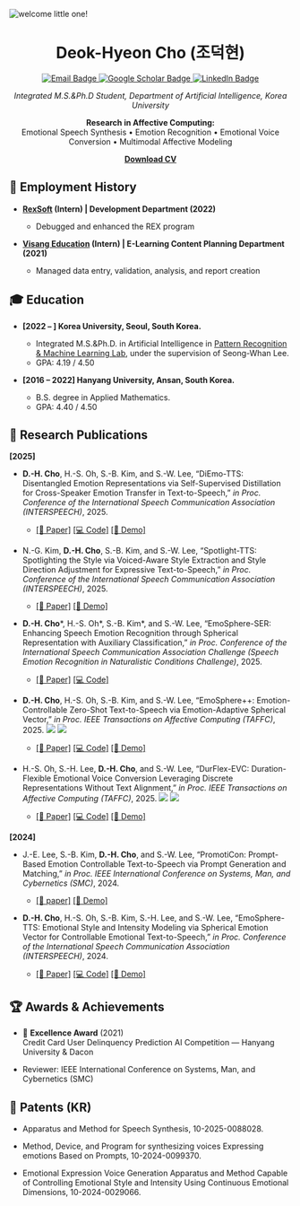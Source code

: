 
![welcome little one!](https://github.com/user-attachments/assets/290ce339-84ca-4028-b82c-0929853f590a)

<h1 align="center">Deok-Hyeon Cho (조덕현) </h1>

<p align="center">
  <a href="mailto:dh_cho@korea.ac.kr">
    <img src="https://img.shields.io/badge/Email-dh_cho%40korea.ac.kr-blue?style=flat&logo=gmail" alt="Email Badge"/>
  </a>
  <a href="https://scholar.google.co.kr/citations?user=cynqcHwAAAAJ&hl=ko">
    <img src="https://img.shields.io/badge/Google%20Scholar-Profile-orange?style=flat&logo=google-scholar" alt="Google Scholar Badge"/>
  </a>
  <a href="https://www.linkedin.com/in/deokhyeon-cho-7b5222204">
    <img
      src="https://img.shields.io/badge/LinkedIn-Deok–Hyeon%20Cho-0077B5?style=flat&logo=linkedin&logoColor=white"
      alt="LinkedIn Badge"
    />
  </a>
</p>

<p align="center"><em>Integrated M.S.&amp;Ph.D Student, Department of Artificial Intelligence, Korea University</em></p>

<p align="center">
  <strong>Research in Affective Computing:</strong><br/>
  Emotional Speech Synthesis • Emotion Recognition • Emotional Voice Conversion • Multimodal Affective Modeling
</p>

<p align="center">
  <a href="https://github.com/user-attachments/files/20328954/250520_CV.pdf"
     target="_blank" rel="noopener">
    <strong>Download CV</strong>
  </a>
</p>

## 💼 Employment History

- **[RexSoft](https://rexsoft.org/) (Intern) | Development Department (2022)**  
   - Debugged and enhanced the REX program


- **[Visang Education](https://www.visang.com/pageLoad?page_id=/en/main) (Intern) | E-Learning Content Planning Department (2021)**  
   - Managed data entry, validation, analysis, and report creation


## 🎓 Education

- **[2022 – ] Korea University, Seoul, South Korea.**
  - Integrated M.S.&Ph.D. in Artificial Intelligence in [Pattern Recognition & Machine Learning Lab](http://ibi.korea.ac.kr/sub2_1.php?code=LSW), under the supervision of Seong-Whan Lee.
  - GPA: 4.19 / 4.50
  
- **[2016 – 2022] Hanyang University, Ansan, South Korea.**
  - B.S. degree in Applied Mathematics.
  - GPA: 4.40 / 4.50

## 📑 Research Publications


**[2025]**
- **D.-H. Cho**, H.-S. Oh, S.-B. Kim, and S.-W. Lee, “DiEmo-TTS: Disentangled Emotion Representations via Self-Supervised Distillation for Cross-Speaker Emotion Transfer in Text-to-Speech,” *in Proc. Conference of the International Speech Communication Association (INTERSPEECH)*, 2025.
   - [[📄 Paper]](https://arxiv.org/abs/2505.19687) [[💻 Code]](https://github.com/Choddeok/DiEmoTTS) [[🎤 Demo]](https://choddeok.github.io/DiEmo-TTS-Demo/)

- N.-G. Kim, **D.-H. Cho**, S.-B. Kim, and S.-W. Lee, “Spotlight-TTS: Spotlighting the Style via Voiced-Aware Style Extraction and Style Direction Adjustment for Expressive Text-to-Speech,” *in Proc. Conference of the International Speech Communication Association (INTERSPEECH)*, 2025.
   - [[📄 Paper]](https://arxiv.org/abs/2505.20868) [[🎤 Demo]](https://spotlight-tts.github.io/)

- **D.-H. Cho***, H.-S. Oh*, S.-B. Kim*, and S.-W. Lee, “EmoSphere-SER: Enhancing Speech Emotion Recognition through Spherical Representation with Auxiliary Classification,” *in Proc. Conference of the International Speech Communication Association Challenge (Speech Emotion Recognition in Naturalistic Conditions Challenge)*, 2025.
   - [[📄 Paper]](https://arxiv.org/abs/2505.19693) [[💻 Code]](https://github.com/Choddeok/EmoSphereSER)

- **D.-H. Cho**, H.-S. Oh, S.-B. Kim, and S.-W. Lee, “EmoSphere++: Emotion-Controllable Zero-Shot Text-to-Speech via Emotion-Adaptive Spherical Vector,” *in Proc. IEEE Transactions on Affective Computing (TAFFC)*, 2025. ![](https://img.shields.io/badge/2023--JCR--IF-9.6-red) ![](https://img.shields.io/badge/JIF%20Top%201.6%25-red)
   - [[📄 Paper]](https://ieeexplore.ieee.org/document/10965917) [[💻 Code]](https://github.com/Choddeok/EmoSpherepp) [[🎤 Demo]](https://choddeok.github.io/EmoSphere-Demo/)

- H.-S. Oh, S.-H. Lee, **D.-H. Cho**, and S.-W. Lee, “DurFlex-EVC: Duration-Flexible Emotional Voice Conversion Leveraging Discrete Representations Without Text Alignment,” *in Proc. IEEE Transactions on Affective Computing (TAFFC)*, 2025. ![](https://img.shields.io/badge/2023--JCR--IF-9.6-red) ![](https://img.shields.io/badge/JIF%20Top%201.6%25-red)
   - [[📄 Paper]](https://ieeexplore.ieee.org/stamp/stamp.jsp?arnumber=10844546) [[💻 Code]](https://github.com/hs-oh-prml/DurFlexEVC?tab=readme-ov-file) [[🎤 Demo]](https://prml-lab-speech-team.github.io/durflex/)

**[2024]**
- J.-E. Lee, S.-B. Kim, **D.-H. Cho**, and S.-W. Lee, “PromotiCon: Prompt-Based Emotion Controllable Text-to-Speech via Prompt Generation and Matching,” *in Proc. IEEE International Conference on Systems, Man, and Cybernetics (SMC)*, 2024.
   - [[📄 paper]](https://ieeexplore.ieee.org/document/10831218) [[🎤 Demo]](https://promoticon.github.io/.)

- **D.-H. Cho**, H.-S. Oh, S.-B. Kim, S.-H. Lee, and S.-W. Lee, “EmoSphere-TTS: Emotional Style and Intensity Modeling via Spherical Emotion Vector for Controllable Emotional Text-to-Speech,” *in Proc. Conference of the International Speech Communication Association (INTERSPEECH)*, 2024.
   - [[📄 Paper]](https://www.isca-archive.org/interspeech_2024/cho24_interspeech.html) [[💻 Code]](https://github.com/Choddeok/EmoSphere-TTS) [[🎤 Demo]](https://emosphere-tts.github.io/)


## 🏆 Awards & Achievements

- 🥇 **Excellence Award** (2021)  
  Credit Card User Delinquency Prediction AI Competition — Hanyang University & Dacon

- Reviewer: IEEE International Conference on Systems, Man, and Cybernetics (SMC)

## 📑 Patents (KR)
- Apparatus and Method for Speech Synthesis, 10-2025-0088028.

- Method, Device, and Program for synthesizing voices Expressing emotions Based on Prompts, 10-2024-0099370.

- Emotional Expression Voice Generation Apparatus and Method Capable of Controlling Emotional Style and Intensity Using Continuous Emotional Dimensions, 10-2024-0029066.
